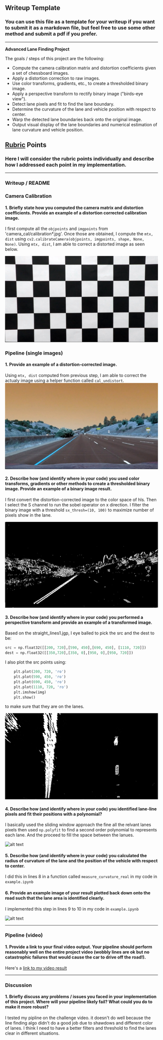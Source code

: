 ## Writeup Template

### You can use this file as a template for your writeup if you want to submit it as a markdown file, but feel free to use some other method and submit a pdf if you prefer.

---

**Advanced Lane Finding Project**

The goals / steps of this project are the following:

* Compute the camera calibration matrix and distortion coefficients given a set of chessboard images.
* Apply a distortion correction to raw images.
* Use color transforms, gradients, etc., to create a thresholded binary image.
* Apply a perspective transform to rectify binary image ("birds-eye view").
* Detect lane pixels and fit to find the lane boundary.
* Determine the curvature of the lane and vehicle position with respect to center.
* Warp the detected lane boundaries back onto the original image.
* Output visual display of the lane boundaries and numerical estimation of lane curvature and vehicle position.

[//]: # (Image References)

[image1]: ./undistorted_images/calibration1.jpg "Undistorted"
[image2]: ./undistorted_images/straight_lines1.jpg "Road Transformed"
[image3]: ./thresholded_binary_images/straight_lines1.jpg "Binary Example"
[image4]: ./transformed_images/straight_lines1.jpg "Warp Example"
[image5]: ./ploy_images/straight_lines1.jpg "Fit Visual"
[image6]: ./overal/example_output.jpg "Output"
[video1]: ./project_video_lane.mp4 "Video"

## [Rubric](https://review.udacity.com/#!/rubrics/571/view) Points

### Here I will consider the rubric points individually and describe how I addressed each point in my implementation.  

---

### Writeup / README

### Camera Calibration

#### 1. Briefly state how you computed the camera matrix and distortion coefficients. Provide an example of a distortion corrected calibration image.

I first compute all the `objpoints` and `imgpoints` from 'camera_cal/calibration*.jpg'. Once those are obtained, I compute the `mtx, dist` using `cv2.calibrateCamera(objpoints, imgpoints, shape, None, None)`. Using `mtx, dist`,
I am able to correct a distorted image as seen below.


![alt text][image1]

### Pipeline (single images)

#### 1. Provide an example of a distortion-corrected image.

Using `mtx, dist` computed from previous step, I am able to correct the actualy image using a helper function called `cal_undistort`.
![alt text][image2]

#### 2. Describe how (and identify where in your code) you used color transforms, gradients or other methods to create a thresholded binary image.  Provide an example of a binary image result.

I first convert the distortion-corrected image to the color space of hls. Then I select the S channel to run the
sobel operator on x direction. I filter the binary image with a threshold `sx_thresh=(10, 100)` to maximize number of pixels show in the lane.

![alt text][image3]

#### 3. Describe how (and identify where in your code) you performed a perspective transform and provide an example of a transformed image.

Based on the straight_lines1.jgp, I eye balled to pick the src and the dest to be:

```python
src = np.float32([[200, 720],[590, 450],[690, 450], [1110, 720]])
dest = np.float32([[350,720],[350, 0],[950, 0],[950, 720]])
```

I also plot the src points using:

```python
    plt.plot(200, 720, 'ro')
    plt.plot(590, 450, 'ro')
    plt.plot(690, 450, 'ro')
    plt.plot(1110, 720, 'ro')
    plt.imshow(img)
    plt.show()
```

to make sure that they are on the lanes.


![alt text][image4]

#### 4. Describe how (and identify where in your code) you identified lane-line pixels and fit their positions with a polynomial?

I basically used the sliding window approach the fine all the relvant lanes pixels then used `np.polyfit` to find a second order polynomial to represents each lane. And the proceed to fill the space between the lanues.

![alt text][image5]

#### 5. Describe how (and identify where in your code) you calculated the radius of curvature of the lane and the position of the vehicle with respect to center.

I did this in lines 8 in a function called `measure_curvature_real` in my code in `example.ipynb`

#### 6. Provide an example image of your result plotted back down onto the road such that the lane area is identified clearly.

I implemented this step in lines 9 to 10 in my code in `example.ipynb`

![alt text][image6]

---

### Pipeline (video)

#### 1. Provide a link to your final video output.  Your pipeline should perform reasonably well on the entire project video (wobbly lines are ok but no catastrophic failures that would cause the car to drive off the road!).

Here's a [link to my video result](./project_video.mp4)

---

### Discussion

#### 1. Briefly discuss any problems / issues you faced in your implementation of this project.  Where will your pipeline likely fail?  What could you do to make it more robust?

I tested my pipline on the challenge video. it doesn't do well because the line finding algo didn't do a good job due to shawdows and different color of lanes. I think I need to have a better filters and threshold to find the lanes clear in different situations.
